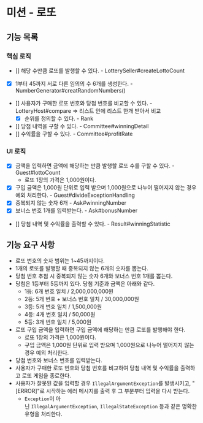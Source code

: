 # 미션 - 로또
## 기능 목록
### 핵심 로직
- [] 해당 수만큼 로또를 발행할 수 있다. - LotterySeller#createLottoCount
- [X] 1부터 45까지 서로 다른 임의의 수 6개를 생성한다. - NumberGenerator#creatRandomNumbers()
- [] 사용자가 구매한 로또 번호와 당첨 번호를 비교할 수 있다. - LotteryHost#compare => 리스트 안에 리스트 한개 받아서 비교
  - [X] 순위를 정의할 수 있다. - Rank
- [] 당첨 내역을 구할 수 있다. - Committee#winningDetail
- [] 수익률을 구할 수 있다. - Committee#profitRate
### UI 로직
- [X] 금액을 입력하면 금액에 해당하는 만큼 발행할 로또 수를 구할 수 있다. - Guest#lottoCount
    - 로또 1장의 가격은 1,000원이다.
- [X] 구입 금액은 1,000원 단위로 입력 받으며 1,000원으로 나누어 떨어지지 않는 경우 예외 처리한다. - Guest#divideExceptionHandling
- [X] 중복되지 않는 숫자 6개 - Ask#winningNumber
- [X] 보너스 번호 1개를 입력받는다. - Ask#bonusNumber
- [] 당첨 내역 및 수익률을 출력할 수 있다. - Result#winningStatistic
## 기능 요구 사항
- 로또 번호의 숫자 범위는 1~45까지이다.
- 1개의 로또를 발행할 때 중복되지 않는 6개의 숫자를 뽑는다.
- 당첨 번호 추첨 시 중복되지 않는 숫자 6개와 보너스 번호 1개를 뽑는다.
- 당첨은 1등부터 5등까지 있다. 당첨 기준과 금액은 아래와 같다.
    - 1등: 6개 번호 일치 / 2,000,000,000원
    - 2등: 5개 번호 + 보너스 번호 일치 / 30,000,000원
    - 3등: 5개 번호 일치 / 1,500,000원
    - 4등: 4개 번호 일치 / 50,000원
    - 5등: 3개 번호 일치 / 5,000원
- 로또 구입 금액을 입력하면 구입 금액에 해당하는 만큼 로또를 발행해야 한다.
  - 로또 1장의 가격은 1,000원이다.
  - 구입 금액은 1,000원 단위로 입력 받으며 1,000원으로 나누어 떨어지지 않는 경우 예외 처리한다.
- 당첨 번호와 보너스 번호를 입력받는다.
- 사용자가 구매한 로또 번호와 당첨 번호를 비교하여 당첨 내역 및 수익률을 출력하고 로또 게임을 종료한다.
- 사용자가 잘못된 값을 입력할 경우 `IllegalArgumentException`를 발생시키고, "[ERROR]"로 시작하는 에러 메시지를 출력 후 그 부분부터 입력을 다시 받는다.
    - `Exception`이 아닌 `IllegalArgumentException`, `IllegalStateException` 등과 같은 명확한 유형을 처리한다.